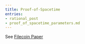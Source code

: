 ```yaml
---
title: Proof-of-Spacetime
entries:
- rational_post
- proof_of_spacetime_parameters.md
---
```


See [Filecoin Paper](https://filecoin.io/filecoin.pdf)
